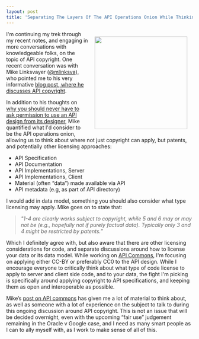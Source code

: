 ```yaml
---
layout: post
title: 'Separating The Layers Of The API Operations Onion While Thinking About API Copyright'
---
```

<p><img style="padding: 15px;" src="https://s3.amazonaws.com/kinlane-productions/bw-icons/bw-onion.png" alt="" width="250" align="right" /></p>
<p>I'm continuing my trek through my recent notes, and engaging in more conversations with knowledgeable folks, on the topic of API copyright. One recent conversation was with <span>Mike Linksvayer (</span><a href="https://twitter.com/mlinksva">@mlinksva</a><span>), who pointed me to his very informative&nbsp;</span><a href="http://gondwanaland.com/mlog/2014/05/29/api-commons/">blog post, where he discusses API copyright</a><span>.</span></p>
<p>In addition to his thoughts on <a href="http://apivoice.com/2014/06/06/implementation-of-an-api-design-should-never-require-permission-from-the-api-designer/">why you should never have to ask permission to use an API design from its designer</a>, Mike quantified what I'd consider to be the API operations onion, allowing us to think about where not just copyright can apply, but patents, and potentially other licensing approaches:</p>
<ul class="mainlist">
<li>API Specification</li>
<li>API Documentation</li>
<li>API Implementations, Server</li>
<li>API Implementations, Client</li>
<li>Material (often &ldquo;data&rdquo;) made available via API</li>
<li>API metadata (e.g, as part of API directory)</li>
</ul>
<p>I would add in data model, something you should also consider what type licensing may apply. Mike goes on to state that:</p>
<blockquote>
<p><em>"1-4 are clearly works subject to copyright, while 5 and 6 may or may not be (e.g., hopefully not if purely factual data). Typically only 3 and 4 might be restricted by patents.&rdquo;</em></p>
</blockquote>
<p>Which I definitely agree with, but also aware that there are other licensing considerations for code, and separate discussions around how to license your data or its data model.  While working on <a href="http://apicommons.org">API Commons</a>, I'm focusing on applying either CC-BY or preferably CC0 to the API design. While I encourage everyone to critically think about what type of code license to apply to server and client side code, and to your data, the fight I'm picking is specifically around applying copyright to API specifications, and keeping them as open and interoperable as possible.</p>
<p>Mike&rsquo;s <a href="http://gondwanaland.com/mlog/2014/05/29/api-commons/">post on API commons</a> has given me a lot of material to think about, as well as someone with a lot of experience on the subject to talk to during this ongoing discussion around API copyright. This is not an issue that will be decided overnight, even with the upcoming &ldquo;fair use&rdquo; judgement remaining in the Oracle v Google case, and I need as many smart people as I can to ally myself with, as I work to make sense of all of this.</p>